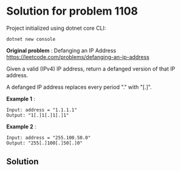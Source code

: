 # Solution for problem 1108

Project initialized using dotnet core CLI:
```
dotnet new console
```

**Original problem** : Defanging an IP Address https://leetcode.com/problems/defanging-an-ip-address 

Given a valid (IPv4) IP address, return a defanged version of that IP address.

A defanged IP address replaces every period "." with "[.]".

**Example 1** :
```
Input: address = "1.1.1.1"
Output: "1[.]1[.]1[.]1"
```
**Example 2** :
```
Input: address = "255.100.50.0"
Output: "255[.]100[.]50[.]0"
```

## Solution

```

```